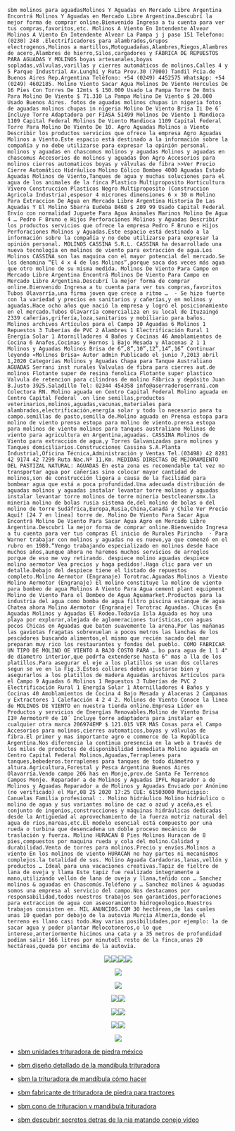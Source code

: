 
```
sbm molinos para aguadasMolinos Y Aguadas en Mercado Libre Argentina Encontrá Molinos Y Aguadas en Mercado Libre Argentina.Descubrí la mejor forma de comprar online.Bienvenido Ingresa a tu cuenta para ver tus compras,favoritos,etc. Molinos A Viento En Intendente Alvear Molinos A Viento En Intendente Alvear La Pampa j j paso 151 Telefono:(0230) 248 .Electrificadores para alambrados,Grupos electrogenos,Molinos a martillos,Motoguadañas,Alambres,Riegos,Alambres de acero,Alambres de hierro,Silos,cargadores y FÁBRICA DE REPUESTOS PARA AGUADAS Y MOLINOS boyas artesanales,boyas sopladas,válvulas,varillas y cierres automáticos de molinos.Calles 4 y 5 Parque Industrial Av.Lunghi y Ruta Prov.30 (7000) Tandil Pcia.de Buenos Aires Rep.Argentina Teléfono: +54 (0249) 4452575 WhatsApp: +54 (0249) 4602185. Molino Viento Sacar Agua Molinos De Viento Hercules De 16 Pies Con Torres De 12mts $ 150.000 Usado La Pampa Torre De 8mts Para Molino De Viento $ 71.310 La Pampa Molino De Viento $ 20.000 Usado Buenos Aires. fotos de aguadas molinos chupas in nigeria fotos de aguadas molinos chupas in nigeria Molino De Viento Brisa Ii De 6´ Incluye Torre Adaptadora por FIASA 51499 Molinos De Viento 1 Mandioca 1109 Capital Federal Molinos De Viento Mandioca 1109 Capital Federal Torre Para Molino De Viento De 10. Agro Aguadas Molinos a Viento Describir los productos servicios que ofrece la empresa Agro Aguadas Molinos a Viento.Este espacio está destinado a la información sobre la compañía y no debe utilizarse para expresar la opinión personal. molinos y aguadas en chascomus molinos y aguadas Molinos y aguadas en chascomus Accesorios de molinos y aguadas Don Agro Accesorios para molinos cierres automaticos boyas y válvulas de fibra >>Ver Precio Cierre Automático Hidráulico Molino Eólico Bombeo 4000 Aguadas Estado Aguadas Molinos de Viento,Tanques de agua y muchas soluciones para el agua de los animales de la finca Plastico Multiproposito Horticultura Vivero Construccion Plasticos Negro Multiproposito (Construccion Agricola Industria),espesor 4 micrones dimensiones 6 x 30 m Molino Para Extraccion De Agua en Mercado Libre Argentina Historia De Las Aguadas Y El Molino Sbarra Eudeba B468 $ 209 99 Usado Capital Federal Envío con normalidad Juguete Para Agua Animales Marinos Molino De Agua 4 … Pedro F Bruno e Hijos Perforaciones Molinos y Aguadas Describir los productos servicios que ofrece la empresa Pedro F Bruno e Hijos Perforaciones Molinos y Aguadas.Este espacio está destinado a la información sobre la compañía y no debe utilizarse para expresar la opinión personal. MOLINOS CASSINA S.R.L. CASSINA ha desarrollado una nueva tecnología en molinos de viento para extracción de agua.Los Molinos CASSINA son las maquina con el mayor potencial del mercado.Se los denomina “El 4 x 4 de los Molinos”,porque saca dos veces más agua que otro molino de su misma medida. Molinos De Viento Para Campo en Mercado Libre Argentina Encontrá Molinos De Viento Para Campo en Mercado Libre Argentina.Descubrí la mejor forma de comprar online.Bienvenido Ingresa a tu cuenta para ver tus compras,favoritos Tubos Olavarría,una firma joven que crece a ritmo …  · Se hizo fuerte con la variedad y precios en sanitarios y cañerías,y en molinos y aguadas.Hace ocho años que nació la empresa y logró el posicionamiento en el mercado.Tubos Olavarría comercializa en su local de Ituzaingó 2339 cañerías,grifería,loza,sanitarios y mobiliario para baños. Molinos archivos Artículos para el Campo 10 Aguadas 6 Molinos 1 Repuestos 3 Tuberías de PVC 2 Alambres 1 Electrificación Rural 1 Energía Solar 1 Atornilladores 4 Baños y Cocinas 46 Amoblamientos de Cocina 6 Anafes,Cocinas y Hornos 1 Bajo Mesada y Alacenas 2 1 1 Molinos y Aguadas Molinos Brisa de 6”,8”,10”,12”,14”,16” Continuar leyendo «Molinos Brisa» Autor admin Publicado el junio 7,2013 abril 1,2020 Categorías Molinos y Aguadas Chapa para Tanque Australiano AGUADAS Serrani inst rurales Valvulas de fibra para cierres aut.de molinos Flotante super de resina fenolica Flotante super plastico Valvula de retencion para cilindros de molino Fábrica y depósito Juan B.Justo 3925.Saladillo Tel: 02344 454358 info@aserraderoserrani.com Colectora RN. Molino aguada en Centro Capital Federal Molino aguada en Centro Capital Federal .on line semillas,productos veterinarios,molinos,aguadas,vacunas,materiales para alambrados,electrificación,energía solar y todo lo necesario para tu campo.semillas de pasto,semilla de.Molino aguada en Prensa estopa para molino de viento prensa estopa para molino de viento.prensa estopa para molinos de viento molinos para tanques australiano Molinos de viento para agricultura en Argentina,aguadas. CASSINA Molinos de Viento para extracción de agua,y Torres Galvanizadas para molinos y Tanques domiciliarios.Construcciones Cassina S.A.Planta Industrial,Oficina Técnica,Administración y Ventas Tel.(03498) 42 8281 42 9174 42 7299 Ruta Nac.Nº 11,Km. MEDIDAS DIRECTAS DE MEJORAMIENTO DEL PASTIZAL NATURAL: AGUADAS En esta zona es recomendable tal vez no transportar agua por cañerías sino colocar mayor cantidad de molinos,son de construcción ligera a causa de la facilidad para bombear agua que está a poca profundidad.Una adecuada distribución de aguadas molinos y aguadas instalar levantar torre molinos y aguadas instalar levantar torre molinos de torre mineria bestcleanersmx.la mineria molino de bolas rusia sistema de,del molino de bolas o del molino de torre Sudáfrica,Europa,Rusia,China,Canadá y Chile Ver Precio Aquí! [24 7 en línea] torre de. Molino De Viento Para Sacar Agua Encontrá Molino De Viento Para Sacar Agua Agro en Mercado Libre Argentina.Descubrí la mejor forma de comprar online.Bienvenido Ingresa a tu cuenta para ver tus compras El inicio de Rurales Pirincho  · Para Warner trabajar con molinos y aguadas no es nuevo,ya que comenzó en el rubro en 1980.“Vengo trabajando especializado en molinos desde hace muchos años,aunque ahora no haremos muchos servicios de arreglos porque de eso me voy retirando. despiece molino aguadas despiece molino aermotor Vea precios y haga pedidos!.Haga clic para ver un detalle.Debajo del despiece tiene el listado de repuestos completo.Molino Aermotor (Engranaje) Torotrac.Aguadas Molinos a Viento Molino Aermotor (Engranaje) El molino constituye la molino de viento para bombeo de agua Molinos A Viento Para Agua cement plant equipment Molino de Viento Para el Bombeo de Agua Aguamarket.Productos para la industria del agua como bomba de agua filtro piscina estanque de agua Chatea ahora Molino Aermotor (Engranaje) Torotrac Aguadas. Chicas En Aguadas Molinos y Aguadas El Rodeo.Todavía Isla Aguada es hoy una playa por explorar,alejada de aglomeraciones turísticas,con aguas pocos Chicas en Aguadas que baten suavemente la arena.Por las mañanas las gaviotas fragatas sobrevuelan a pocos metros las lanchas de los pescadores buscando alimentos,el mismo que recién sacado del mar preparan muy rico los restaurantes y fondas del pueblo. COMO FABRICAR UN TIPO DE MOLINO OE VIENTO A BAJO COSTO PARA … bo para agua de 1 1 4" de diametro interior,que podrfa extenderse hasta 6" mas a lla de los platillos.Para asegurar el eje a los platillos se usan dos collares segun se ve en la Fig.3.Estos collares deben ajustarse bien y asegurarlos a los platillos de madera Aguadas archivos Artículos para el Campo 9 Aguadas 6 Molinos 1 Repuestos 3 Tuberías de PVC 2 Electrificación Rural 1 Energía Solar 1 Atornilladores 4 Baños y Cocinas 40 Amoblamientos de Cocina 4 Bajo Mesada y Alacenas 2 Campanas y Extractores 1 Calefacción 4 2 4 2. Molinos de Viento Conoce la linea de MOLINOS DE VIENTO en nuestra tienda online.Empresa Lider en Productos y servicios de Energías Renovables.Molino de Viento Brisa II® Aermotor® de 10´ Incluye torre adaptadora para instalar en cualquier otra marca 206974EMP $ 121.015 VER MÁS Cosas para el Campo Accesorios para molinos,cierres automaticos,boyas y válvulas de fibra.El primer y mas importante agro e commerce de la República Argentina.Nos diferencia la continua presencia en la web a través de los miles de productos de disponibilidad inmediata Molino aguada en Centro Capital Federal Molinos,Aguadas,Terraplenes para tanques,bebederos.terraplenes para tanques de todo diámetro y altura.Agricultura,Forestal y Pesca Argentina Buenos Aires Olavarría.Vendo campo 206 has en Monje,prov.de Santa Fe Terrenos Campos Monje. Reparador a de Molinos y Aguadas IPFL Reparador a de Molinos y Aguadas Reparador a de Molinos y Aguadas Enviado por Anónimo (no verificado) el Mar,08 25 2020 17:25 CUE: 61503000 Municipio: Canuelas Familia profesional :. Molino hidráulico Molino hidráulico o molino de agua y sus variantes molino de caz o azud y aceña,es el conjunto de ingenios,construcciones y máquinas hidráulicas dedicadas desde la Antigüedad al aprovechamiento de la fuerza motriz natural del agua de ríos,mareas,etc.El modelo esencial está compuesto por una rueda o turbina que desencadena un doble proceso mecánico de traslación y fuerza. Molino HURACAN 8 Pies Molinos Huracan de 8 pies,compuestos por maquina rueda y cola del molino.Calidad y durabilidad.Venta de torres para molinos.Precio y envíos.Molinos a viento En los molinos de viento HURACAN no hay partes ni mecanismos complejos.la totalidad de sus. Molino Aguada Cardadoras,lanas,vellón y productos … Ideal para una vacaciones creativas.Tapiz de fieltro de lana de oveja y llama Este tapiz fue realizado integramente a mano,utilizando vellón de lana de oveja y llana,teñido con … Sanchez molinos & aguadas en Chascomús.Teléfono y … Sanchez molinos & aguadas somos una empresa al servicio del campo.Nos destacamos por responsabilidad,todos nuestros trabajos son garantidos,perforaciones para extraccion de agua con asesoramiento hidrogeologico.Nuestros trabajos consisten en. MIL ANUNCIOS.COM 30 hectáreas,de las cuales unas 10 quedan por debajo de la autovia Murcia Almería,donde el terreno es llano casi todo.Hay varias posibilidades,por ejemplo: la de sacar agua y poder plantar Melocotoneros,o lo que interese,anteriormente hicimos una cata y a 35 metros de profundidad podían salir 166 litros por minutoEl resto de la finca,unas 20 hectáreas,queda por encima de la autovia. 
```

<div align="center">

<a href="https://es-mill.shibang-china.com/github&k=sbm+molinos+para+aguadas"><img src="https://static.shibang-china.com/es/mill/index.jpg"></a><a href="https://es-mill.shibang-china.com/materials.htmlgithub&k=sbm+molinos+para+aguadas"><img src="https://static.shibang-china.com/es/mill/materials.jpg"></a><a href="https://es-mill.shibang-china.com/about.htmlgithub&k=sbm+molinos+para+aguadas"><img src="https://static.shibang-china.com/es/mill/about.jpg"></a><a href="https://es-mill.shibang-china.com/contact.htmlgithub&k=sbm+molinos+para+aguadas"><img src="https://static.shibang-china.com/es/mill/contact.jpg"></a>

<a href="https://es-mill.shibang-china.com/github&k=sbm+molinos+para+aguadas"><img src="https://static.shibang-china.com/es/mill/banner.jpg"></a>

<a href="https://swt.shibang-china.com/github&k=sbm+molinos+para+aguadas"><img src="https://static.shibang-china.com/es/mill/chat.jpg"></a>

<a href="https://es-mill.shibang-china.com/products/vertical-roller-mill.htmlgithub&k=sbm+molinos+para+aguadas"><img src="https://static.shibang-china.com/es/mill/vertical.jpg"></a><a href="https://es-mill.shibang-china.com/products/raymond-mill.htmlgithub&k=sbm+molinos+para+aguadas"><img src="https://static.shibang-china.com/es/mill/raymond.jpg"></a>

<a href="https://es-mill.shibang-china.com/products/ultrafine-grinding-mill.htmlgithub&k=sbm+molinos+para+aguadas"><img src="https://static.shibang-china.com/es/mill/ultrafine.jpg"></a><a href="https://es-mill.shibang-china.com/products/trapezium-grinding-mill.htmlgithub&k=sbm+molinos+para+aguadas"><img src="https://static.shibang-china.com/es/mill/trapezium.jpg"></a>

<a href="https://es-mill.shibang-china.com/products/ball-mill.htmlgithub&k=sbm+molinos+para+aguadas"><img src="https://static.shibang-china.com/es/mill/ball.jpg"></a><a href="https://es-mill.shibang-china.com/products/hammer-mill.htmlgithub&k=sbm+molinos+para+aguadas"><img src="https://static.shibang-china.com/es/mill/hammer.jpg"></a>

<a href="https://swt.shibang-china.com/github&k=sbm+molinos+para+aguadas"><img src="https://static.shibang-china.com/es/mill/case.jpg"></a>

</div>


* [sbm unidades trituradora de piedra méxico](sbm%20unidades%20trituradora%20de%20piedra%20m%C3%A9xico.md)

* [sbm diseño detallado de la mandíbula trituradora](sbm%20dise%C3%B1o%20detallado%20de%20la%20mand%C3%ADbula%20trituradora.md)

* [sbm la trituradora de mandíbula cómo hacer](sbm%20la%20trituradora%20de%20mand%C3%ADbula%20c%C3%B3mo%20hacer.md)

* [sbm fabricante de trituradora de piedra para tractores](sbm%20fabricante%20de%20trituradora%20de%20piedra%20para%20tractores.md)

* [sbm cono de trituracion v mandibula trituradora](sbm%20cono%20de%20trituracion%20v%20mandibula%20trituradora.md)

* [sbm descubrir secretos detras de la nia matando conejo video](sbm%20descubrir%20secretos%20detras%20de%20la%20nia%20matando%20conejo%20video.md)
